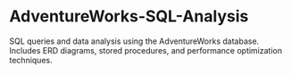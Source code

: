 # AdventureWorks-SQL-Analysis
SQL queries and data analysis using the AdventureWorks database. Includes ERD diagrams, stored procedures, and performance optimization techniques.
